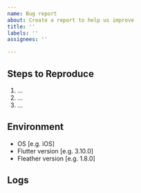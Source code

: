```yaml
---
name: Bug report
about: Create a report to help us improve
title: ''
labels: ''
assignees: ''

---
```


<!-- Thank you for using Fleather! -->

## Steps to Reproduce

<!-- Please tell us exactly how to reproduce the problem you are running into. -->

1. ...
2. ...
3. ...

## Environment
- OS [e.g. iOS]
- Flutter version [e.g. 3.10.0]
- Fleather version [e.g. 1.8.0]

## Logs

<!-- Include any relevant logs or exception traces if applicable. -->

```
```
